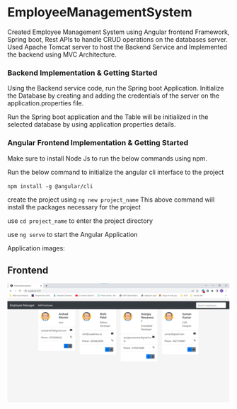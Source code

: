 # EmployeeManagementSystem
Created Employee Management System using Angular frontend Framework, Spring boot, Rest APIs to handle CRUD operations on the databases server. Used Apache Tomcat server to host the Backend Service and Implemented the backend using MVC Architecture.


### Backend Implementation & Getting Started

Using the Backend service code, run the Spring boot Application. Initialize the Database by creating and adding the credentials of the server on the application.properties file.

Run the Spring boot application and the Table will be initialized in the selected database by using application properties details.


### Angular Frontend Implementation & Getting Started

Make sure to install Node Js to run the below commands using npm.

Run the below command to initialize the angular cli interface to the project

`npm install -g @angular/cli`

create the project using `ng new project_name`
This above command will install the packages necessary for the project

use `cd project_name` to enter the project directory

use `ng serve` to start the Angular Application


Application images:

## Frontend

![UI](photos/employeemanagerUI.jpg)


